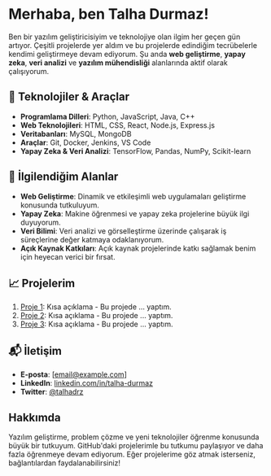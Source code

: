 # Merhaba, ben Talha Durmaz!

Ben bir yazılım geliştiricisiyim ve teknolojiye olan ilgim her geçen gün artıyor. Çeşitli projelerde yer aldım ve bu projelerde edindiğim tecrübelerle kendimi geliştirmeye devam ediyorum. Şu anda **web geliştirme**, **yapay zeka**, **veri analizi** ve **yazılım mühendisliği** alanlarında aktif olarak çalışıyorum.

## 🔧 Teknolojiler & Araçlar

- **Programlama Dilleri**: Python, JavaScript, Java, C++
- **Web Teknolojileri**: HTML, CSS, React, Node.js, Express.js
- **Veritabanları**: MySQL, MongoDB
- **Araçlar**: Git, Docker, Jenkins, VS Code
- **Yapay Zeka & Veri Analizi**: TensorFlow, Pandas, NumPy, Scikit-learn

## 💼 İlgilendiğim Alanlar

- **Web Geliştirme**: Dinamik ve etkileşimli web uygulamaları geliştirme konusunda tutkuluyum.
- **Yapay Zeka**: Makine öğrenmesi ve yapay zeka projelerine büyük ilgi duyuyorum.
- **Veri Bilimi**: Veri analizi ve görselleştirme üzerinde çalışarak iş süreçlerine değer katmaya odaklanıyorum.
- **Açık Kaynak Katkıları**: Açık kaynak projelerinde katkı sağlamak benim için heyecan verici bir fırsat.

## 📈 Projelerim

1. [Proje 1](https://github.com/talhadrz/proje-1): Kısa açıklama - Bu projede ... yaptım.
2. [Proje 2](https://github.com/talhadrz/proje-2): Kısa açıklama - Bu projede ... yaptım.
3. [Proje 3](https://github.com/talhadrz/proje-3): Kısa açıklama - Bu projede ... yaptım.

## 📬 İletişim

- **E-posta**: [email@example.com]
- **LinkedIn**: [linkedin.com/in/talha-durmaz](https://linkedin.com/in/talha-durmaz)
- **Twitter**: [@talhadrz](https://twitter.com/talhadrz)

## Hakkımda

Yazılım geliştirme, problem çözme ve yeni teknolojiler öğrenme konusunda büyük bir tutkuyum. GitHub'daki projelerimle bu tutkumu paylaşıyor ve daha fazla öğrenmeye devam ediyorum. Eğer projelerime göz atmak isterseniz, bağlantılardan faydalanabilirsiniz!

